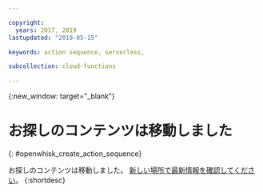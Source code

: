 ```yaml
---

copyright:
  years: 2017, 2019
lastupdated: "2019-05-15"

keywords: action sequence, serverless,

subcollection: cloud-functions

---
```


{:new_window: target="_blank"}
# お探しのコンテンツは移動しました
{: #openwhisk_create_action_sequence}

お探しのコンテンツは移動しました。 [新しい場所で最新情報を確認してください](/docs/openwhisk?topic=cloud-functions-actions#actions_seq)。
{:shortdesc}
